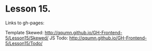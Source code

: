 # Lesson 15.

Links to gh-pages:

Template Skewed: http://qqumn.github.io/GH-Frontend-5/Lesson15/Skewed/
JS Todo: http://qqumn.github.io/GH-Frontend-5/Lesson15/Todo/